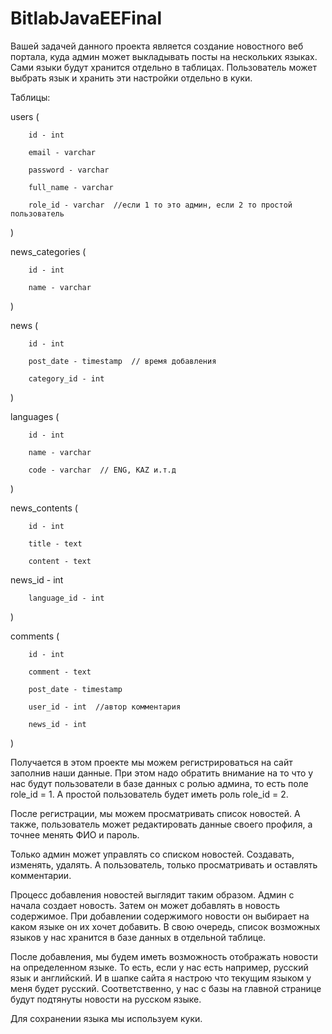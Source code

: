 # BitlabJavaEEFinal
Вашей задачей данного проекта является создание новостного веб портала, куда админ может выкладывать посты на нескольких языках. Сами языки будут хранится отдельно в таблицах. Пользователь может выбрать язык и хранить эти настройки отдельно в куки.


Таблицы:


users (

        id - int

        email - varchar

        password - varchar

        full_name - varchar

        role_id - varchar  //если 1 то это админ, если 2 то простой пользователь

)


news_categories (

        id - int

        name - varchar

)


news (

        id - int 

        post_date - timestamp  // время добавления

        category_id - int

)


languages (

        id - int

        name - varchar

        code - varchar  // ENG, KAZ и.т.д

)


news_contents (

        id - int

        title - text

        content - text

news_id - int

        language_id - int

)


comments (

        id - int

        comment - text

        post_date - timestamp

        user_id - int  //автор комментария

        news_id - int

)

 

Получается в этом проекте мы можем регистрироваться на сайт заполнив наши данные. При этом надо обратить внимание на то что у нас будут пользователи в базе данных с ролью админа, то есть поле role_id = 1. А простой пользователь будет иметь роль role_id = 2. 

После регистрации, мы можем просматривать список новостей. А также, пользователь может редактировать данные своего профиля, а точнее менять ФИО и пароль.

 

Только админ может управлять со списком новостей. Создавать, изменять, удалять. А пользователь, только просматривать и оставлять комментарии.

 

Процесс добавления новостей выглядит таким образом. Админ с начала создает новость. Затем он может добавлять в новость содержимое. При добавлении содержимого новости он выбирает на каком языке он их хочет добавить. В свою очередь, список возможных языков у нас хранится в базе данных в отдельной таблице. 

 

После добавления, мы будем иметь возможность отображать новости на определенном языке. То есть, если у нас есть например, русский язык и английский. И в шапке сайта я настрою что текущим языком у меня будет русский. Соответственно, у нас с базы на главной странице будут подтянуты новости на русском языке. 

Для сохранении языка мы используем куки.
